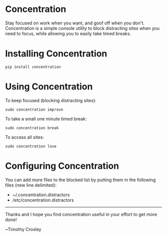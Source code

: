 Concentration
============================

Stay focused on work when you want, and goof off when you don't. Concentration is a simple
console utility to block distracting sites when you need to focus, while allowing you to easily
take timed breaks.


Installing Concentration
============================

    pip install concentration


Using Concentration
============================

To keep focused (blocking distracting sites):

    sudo concentration improve

To take a small one minute timed break:

    sudo concentration break

To access all sites:

    sudo concentration lose


Configuring Concentration
============================

You can add more files to the blocked list by putting them in the following files (new line delimited):
- ~/.concentration.distractors
- /etc/concentration.distractors


--------------------------------------------

Thanks and I hope you find concentration useful in your effort to get more done!

~Timothy Crosley
